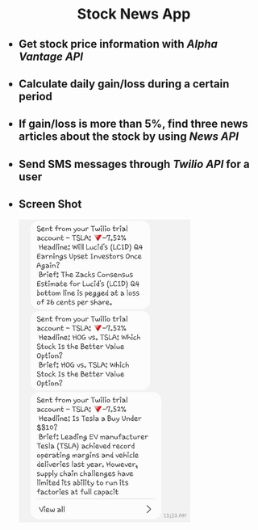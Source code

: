 <h1 align="center">Stock News App</h1>
<ul>
  <h2><li>Get stock price information with <em>Alpha Vantage API</em></li></h2>
  <h2><li>Calculate daily gain/loss during a certain period</li></h2>
  <h2><li>If gain/loss is more than 5%, find three news articles about the stock by using <em>News API</em></li></h2>
  <h2><li>Send SMS messages through <em>Twilio API</em> for a user </li></h2>
  <h2><li>Screen Shot</li></h2>
  <img src="https://github.com/jungheeyu/projects/blob/main/gifs/stockNewsSMS.jpeg" height="600px">
</ul>

